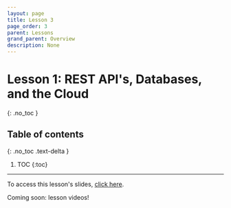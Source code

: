 ```yaml
---
layout: page
title: Lesson 3
page_order: 3
parent: Lessons
grand_parent: Overview
description: None
---
```


# Lesson 1: REST API's, Databases, and the Cloud
{: .no_toc }

## Table of contents
{: .no_toc .text-delta }

1. TOC
{:toc}

---

To access this lesson's slides, [click here](https://docs.google.com/presentation/d/15Jz2oVP2vPC_qcqwLGRDL6hvxkPbDULvU247jww22GE/edit?usp=sharing).

Coming soon: lesson videos!